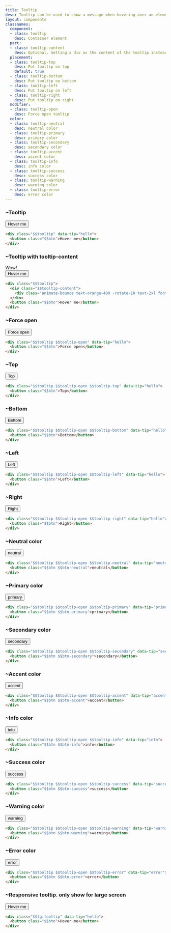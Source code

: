 ```yaml
---
title: Tooltip
desc: Tooltip can be used to show a message when hovering over an element.
layout: components
classnames:
  component:
  - class: tooltip
    desc: Container element
  part:
  - class: tooltip-content
    desc: Optional. Setting a div as the content of the tooltip instead of the `data-tip` text
  placement:
  - class: tooltip-top
    desc: Put tooltip on top
    default: true
  - class: tooltip-bottom
    desc: Put tooltip on bottom
  - class: tooltip-left
    desc: Put tooltip on left
  - class: tooltip-right
    desc: Put tooltip on right
  modifier:
  - class: tooltip-open
    desc: Force open tooltip
  color:
  - class: tooltip-neutral
    desc: neutral color
  - class: tooltip-primary
    desc: primary color
  - class: tooltip-secondary
    desc: secondary color
  - class: tooltip-accent
    desc: accent color
  - class: tooltip-info
    desc: info color
  - class: tooltip-success
    desc: success color
  - class: tooltip-warning
    desc: warning color
  - class: tooltip-error
    desc: error color
---
```


<script>
  import Component from "$components/Component.svelte"
  import Translate from "$components/Translate.svelte"
</script>

### ~Tooltip
<div class="my-6">
  <div class="tooltip" data-tip="hello">
    <button class="btn">Hover me</button>
  </div>
</div>

```html
<div class="$$tooltip" data-tip="hello">
  <button class="$$btn">Hover me</button>
</div>
```

### ~Tooltip with tooltip-content
<div class="my-6 mt-12">
  <div class="tooltip">
    <div class="tooltip-content">
      <div class="animate-bounce text-orange-400 -rotate-10 text-2xl font-black">Wow!</div>
    </div>
    <button class="btn">Hover me</button>
  </div>
</div>

```html
<div class="$$tooltip">
  <div class="$$tooltip-content">
    <div class="animate-bounce text-orange-400 -rotate-10 text-2xl font-black">Wow!</div>
  </div>
  <button class="$$btn">Hover me</button>
</div>
```


### ~Force open
<div class="my-6">
  <div class="tooltip tooltip-open" data-tip="hello">
    <button class="btn">Force open</button>
  </div>
</div>

```html
<div class="$$tooltip $$tooltip-open" data-tip="hello">
  <button class="$$btn">Force open</button>
</div>
```


### ~Top
<div class="my-6">
  <div class="tooltip tooltip-open tooltip-top" data-tip="hello">
    <button class="btn">Top</button>
  </div>
</div>

```html
<div class="$$tooltip $$tooltip-open $$tooltip-top" data-tip="hello">
  <button class="$$btn">Top</button>
</div>
```


### ~Bottom
<div class="my-6">
  <div class="tooltip tooltip-open tooltip-bottom" data-tip="hello">
    <button class="btn">Bottom</button>
  </div>
</div>

```html
<div class="$$tooltip $$tooltip-open $$tooltip-bottom" data-tip="hello">
  <button class="$$btn">Bottom</button>
</div>
```


### ~Left
<div class="my-6">
  <div class="tooltip tooltip-open tooltip-left" data-tip="hello">
    <button class="btn">Left</button>
  </div>
</div>

```html
<div class="$$tooltip $$tooltip-open $$tooltip-left" data-tip="hello">
  <button class="$$btn">Left</button>
</div>
```


### ~Right
<div class="my-6">
  <div class="tooltip tooltip-open tooltip-right" data-tip="hello">
    <button class="btn">Right</button>
  </div>
</div>

```html
<div class="$$tooltip $$tooltip-open $$tooltip-right" data-tip="hello">
  <button class="$$btn">Right</button>
</div>
```


### ~Neutral color
<div class="my-6">
  <div data-tip="neutral" class="tooltip tooltip-open tooltip-neutral">
    <button class="btn btn-neutral">neutral</button>
  </div>
</div>

```html
<div class="$$tooltip $$tooltip-open $$tooltip-neutral" data-tip="neutral">
  <button class="$$btn $$btn-neutral">neutral</button>
</div>
```


### ~Primary color
<div class="my-6">
  <div data-tip="primary" class="tooltip tooltip-open tooltip-primary">
    <button class="btn btn-primary">primary</button>
  </div>
</div>

```html
<div class="$$tooltip $$tooltip-open $$tooltip-primary" data-tip="primary">
  <button class="$$btn $$btn-primary">primary</button>
</div>
```


### ~Secondary color
<div class="my-6">
  <div data-tip="secondary" class="tooltip tooltip-open tooltip-secondary">
    <button class="btn btn-secondary">secondary</button>
  </div>
</div>

```html
<div class="$$tooltip $$tooltip-open $$tooltip-secondary" data-tip="secondary">
  <button class="$$btn $$btn-secondary">secondary</button>
</div>
```


### ~Accent color
<div class="my-6">
  <div data-tip="accent" class="tooltip tooltip-open tooltip-accent">
    <button class="btn btn-accent">accent</button>
  </div>
</div>

```html
<div class="$$tooltip $$tooltip-open $$tooltip-accent" data-tip="accent">
  <button class="$$btn $$btn-accent">accent</button>
</div>
```


### ~Info color
<div class="my-6">
  <div data-tip="info" class="tooltip tooltip-open tooltip-info">
    <button class="btn btn-info">info</button>
  </div>
</div>

```html
<div class="$$tooltip $$tooltip-open $$tooltip-info" data-tip="info">
  <button class="$$btn $$btn-info">info</button>
</div>
```


### ~Success color
<div class="my-6">
  <div data-tip="success" class="tooltip tooltip-open tooltip-success">
    <button class="btn btn-success">success</button>
  </div>
</div>

```html
<div class="$$tooltip $$tooltip-open $$tooltip-success" data-tip="success">
  <button class="$$btn $$btn-success">success</button>
</div>
```


### ~Warning color
<div class="my-6">
  <div data-tip="warning" class="tooltip tooltip-open tooltip-warning">
    <button class="btn btn-warning">warning</button>
  </div>
</div>

```html
<div class="$$tooltip $$tooltip-open $$tooltip-warning" data-tip="warning">
  <button class="$$btn $$btn-warning">warning</button>
</div>
```


### ~Error color
<div class="my-6">
  <div data-tip="error" class="tooltip tooltip-open tooltip-error">
    <button class="btn btn-error">error</button>
  </div>
</div>

```html
<div class="$$tooltip $$tooltip-open $$tooltip-error" data-tip="error">
  <button class="$$btn $$btn-error">error</button>
</div>
```


### ~Responsive tooltip. only show for large screen
<div class="my-6">
  <div class="lg:tooltip" data-tip="hello">
    <button class="btn">Hover me</button>
  </div>
</div>

```html
<div class="$$lg:tooltip" data-tip="hello">
  <button class="$$btn">Hover me</button>
</div>
```
